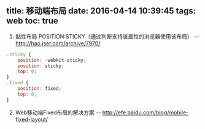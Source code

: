title: 移动端布局
date: 2016-04-14 10:39:45
tags: web
toc: true
---
1. 黏性布局 POSITION:STICKY（通过判断支持该属性的浏览器使用该布局） -- http://hao.jser.com/archive/7970/
```javascript
.sticky {
    position: -webkit-sticky;
    position: sticky;
    top: 0;
}
.fixed {
    position: fixed;
    top: 0;
}
```
2. Web移动端Fixed布局的解决方案  -- http://efe.baidu.com/blog/mobile-fixed-layout/


